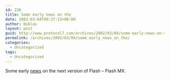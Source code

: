 ```yaml
---
id: 236
title: Some early news on the
date: 2002-03-04T09:37:13+00:00
author: Niklas
layout: post
guid: http://www.protocol7.com/archives/2002/03/04/some-early-news-on-the/
permalink: /archives/2002/03/04/some_early_news_on_the/
categories:
  - Uncategorized
tags:
  - Uncategorized
---
```

<div class='microid-0d2747cf29c12a147461ec491e50d47df3aa5e67'>
  <p>
    Some early <a href="http://news.com.com/2100-1040-849981.html">news</a> on the next version of Flash &#8211; Flash MX.
  </p>
</div>